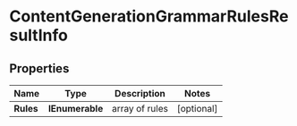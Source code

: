 # ContentGenerationGrammarRulesResultInfo


## Properties

| Name | Type | Description | Notes |
|------------ | ------------- | ------------- | -------------|
**Rules** | **IEnumerable<string>** | array of rules |[optional]|